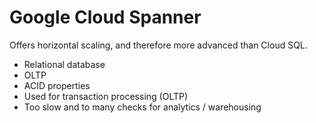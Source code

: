 # Google Cloud Spanner

Offers horizontal scaling, and therefore more advanced than Cloud SQL. 



* Relational database
* OLTP
* ACID properties
* Used for transaction processing (OLTP)
* Too slow and to many checks for analytics / warehousing


